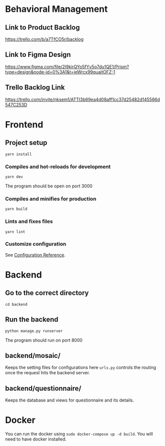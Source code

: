 # Behavioral Management



## Link to Product Backlog
https://trello.com/b/a7TfCO5r/backlog

## Link to Figma Design
https://www.figma.com/file/2l9kirQYo5fYv5o7du1QE1/Prism?type=design&node-id=0%3A1&t=jeWrcx99quajtOFZ-1

## Trello Backlog Link
https://trello.com/invite/nksem1/ATTI3b69ea4d08aff1cc37d25482d145566d547C253D

# Frontend

## Project setup

```
yarn install
```

### Compiles and hot-reloads for development

```
yarn dev
```
The program should be open on port 3000

### Compiles and minifies for production

```
yarn build
```

### Lints and fixes files

```
yarn lint
```

### Customize configuration

See [Configuration Reference](https://cli.vuejs.org/config/).


# Backend

## Go to the correct directory
`cd backend`

## Run the backend
`python manage.py runserver`

The program should run on port 8000

## backend/mosaic/
Keeps the setting files for configurations here
`urls.py` controls the routing once the request hits the backend server.

## backend/questionnaire/
Keeps the database and views for questionnaire and its details.



# Docker
You can run the docker using `sudo docker-compose up -d build`. You will need to have docker installed.